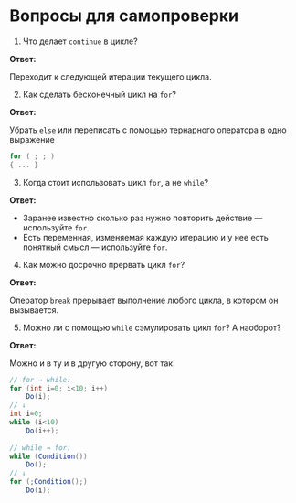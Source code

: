 # Вопросы для самопроверки

1. Что делает `continue` в цикле?

**Ответ:**

Переходит к следующей итерации текущего цикла.

2. Как сделать бесконечный цикл на `for`?

**Ответ:**

Убрать `else` или переписать с помощью тернарного оператора в одно выражение

```cs
for ( ; ; )
{ ... }
```

3. Когда стоит использовать цикл `for`, а не `while`?

**Ответ:**

- Заранее известно сколько раз нужно повторить действие — используйте `for`.
- Есть переменная, изменяемая каждую итерацию и у нее есть понятный смысл — используйте `for`.

4. Как можно досрочно прервать цикл `for`?

**Ответ:**

Оператор `break` прерывает выполнение любого цикла, в котором он вызывается.

5. Можно ли с помощью `while` сэмулировать цикл `for`? А наоборот?

**Ответ:**

Можно и в ту и в другую сторону, вот так:

```cs
// for → while:
for (int i=0; i<10; i++)
    Do(i);
// ↓
int i=0;
while (i<10)
    Do(i++);
    
// while → for:
while (Condition())
    Do();
// ↓
for (;Condition();)
    Do(i);
```
